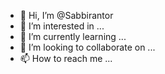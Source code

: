 - 👋 Hi, I’m @Sabbirantor
- 👀 I’m interested in ...
- 🌱 I’m currently learning ...
- 💞️ I’m looking to collaborate on ...
- 📫 How to reach me ...

<!---
Sabbirantor/Sabbirantor is a ✨ special ✨ repository because its `README.md` (this file) appears on your GitHub profile.
You can click the Preview link to take a look at your changes.
--->
